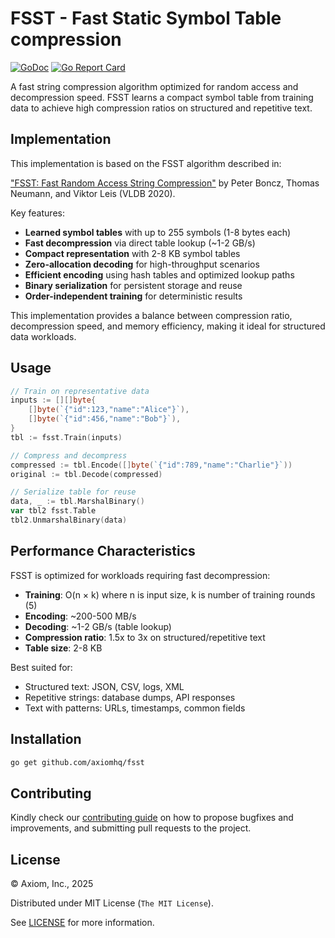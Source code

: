 # FSST - Fast Static Symbol Table compression

[![GoDoc](https://godoc.org/github.com/axiomhq/fsst?status.svg)](https://godoc.org/github.com/axiomhq/fsst) [![Go Report Card](https://goreportcard.com/badge/github.com/axiomhq/fsst)](https://goreportcard.com/report/github.com/axiomhq/fsst)

A fast string compression algorithm optimized for random access and decompression speed. FSST learns a compact symbol table from training data to achieve high compression ratios on structured and repetitive text.

## Implementation

This implementation is based on the FSST algorithm described in:

["FSST: Fast Random Access String Compression"](https://www.vldb.org/pvldb/vol13/p2649-boncz.pdf) by Peter Boncz, Thomas Neumann, and Viktor Leis (VLDB 2020).

Key features:
* **Learned symbol tables** with up to 255 symbols (1-8 bytes each)
* **Fast decompression** via direct table lookup (~1-2 GB/s)
* **Compact representation** with 2-8 KB symbol tables
* **Zero-allocation decoding** for high-throughput scenarios
* **Efficient encoding** using hash tables and optimized lookup paths
* **Binary serialization** for persistent storage and reuse
* **Order-independent training** for deterministic results

This implementation provides a balance between compression ratio, decompression speed, and memory efficiency, making it ideal for structured data workloads.

## Usage

```go
// Train on representative data
inputs := [][]byte{
    []byte(`{"id":123,"name":"Alice"}`),
    []byte(`{"id":456,"name":"Bob"}`),
}
tbl := fsst.Train(inputs)

// Compress and decompress
compressed := tbl.Encode([]byte(`{"id":789,"name":"Charlie"}`))
original := tbl.Decode(compressed)

// Serialize table for reuse
data, _ := tbl.MarshalBinary()
var tbl2 fsst.Table
tbl2.UnmarshalBinary(data)
```

## Performance Characteristics

FSST is optimized for workloads requiring fast decompression:

* **Training**: O(n × k) where n is input size, k is number of training rounds (5)
* **Encoding**: ~200-500 MB/s
* **Decoding**: ~1-2 GB/s (table lookup)
* **Compression ratio**: 1.5x to 3x on structured/repetitive text
* **Table size**: 2-8 KB

Best suited for:
* Structured text: JSON, CSV, logs, XML
* Repetitive strings: database dumps, API responses
* Text with patterns: URLs, timestamps, common fields

## Installation

```sh
go get github.com/axiomhq/fsst
```

## Contributing

Kindly check our [contributing guide](https://github.com/axiomhq/fsst/blob/main/Contributing.md) on how to propose bugfixes and improvements, and submitting pull requests to the project.

## License

&copy; Axiom, Inc., 2025

Distributed under MIT License (`The MIT License`).

See [LICENSE](LICENSE) for more information.